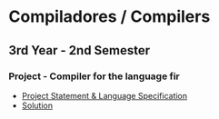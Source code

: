 # Compiladores / Compilers

## 3rd Year - 2nd Semester

### Project - Compiler for the language fir
- [Project Statement & Language Specification](./fir/fir.pdf)
- [Solution](./fir/fir)
